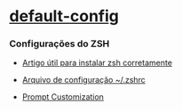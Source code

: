 # [default-config](../README.md)
### Configurações do ZSH

- <a href="https://medium.com/@ivanaugustobd/seu-terminal-pode-ser-muito-muito-mais-produtivo-3159c8ef77b2" target="_blank">Artigo útil para instalar zsh corretamente</a>

- [Arquivo de configuração ~/.zshrc](.zshrc)

- <a href="https://github.com/bhilburn/powerlevel9k#prompt-customization" target="_blank">Prompt Customization</a>
